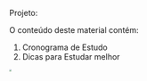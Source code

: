 Projeto:

O conteúdo deste material contém: 

1. Cronograma de Estudo
2. Dicas para Estudar melhor

<img src="C:\Users\thali\OneDrive\Imagens\r6YemvF9_400x400.jpg" style="zoom:25%;" />

